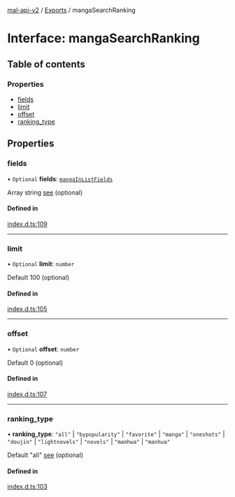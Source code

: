[mal-api-v2](../../README.md) / [Exports](../modules.md) / mangaSearchRanking

# Interface: mangaSearchRanking

## Table of contents

### Properties

-   [fields](mangaSearchRanking.md#fields)
-   [limit](mangaSearchRanking.md#limit)
-   [offset](mangaSearchRanking.md#offset)
-   [ranking_type](mangaSearchRanking.md#ranking_type)

## Properties

### fields

• `Optional` **fields**: [`mangaInListFields`](../modules.md#mangainlistfields)

Array string [see](../modules.md#mangainlistfields) (optional)

#### Defined in

[index.d.ts:109](https://github.com/droidxrx/mal-api-v2/blob/8b67e4b/lib/index.d.ts#L109)

---

### limit

• `Optional` **limit**: `number`

Default 100 (optional)

#### Defined in

[index.d.ts:105](https://github.com/droidxrx/mal-api-v2/blob/8b67e4b/lib/index.d.ts#L105)

---

### offset

• `Optional` **offset**: `number`

Default 0 (optional)

#### Defined in

[index.d.ts:107](https://github.com/droidxrx/mal-api-v2/blob/8b67e4b/lib/index.d.ts#L107)

---

### ranking_type

• **ranking_type**: `"all"` \| `"bypopularity"` \| `"favorite"` \| `"manga"` \| `"oneshots"` \| `"doujin"` \| `"lightnovels"` \| `"novels"` \| `"manhwa"` \| `"manhua"`

Default "all" [see](mangaSearchRanking.md#ranking_type) (optional)

#### Defined in

[index.d.ts:103](https://github.com/droidxrx/mal-api-v2/blob/8b67e4b/lib/index.d.ts#L103)
